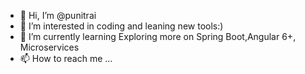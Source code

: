 - 👋 Hi, I’m @punitrai
- 👀 I’m interested in coding and leaning new tools:)
- 🌱 I’m currently learning Exploring more on Spring Boot,Angular 6+, Microservices
- 📫 How to reach me ...

<!---
punitrai/punitrai is a ✨ special ✨ repository because its `README.md` (this file) appears on your GitHub profile.
You can click the Preview link to take a look at your changes.
--->
